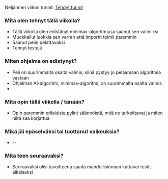 Neljännen viikon tunnit: [Tehdyt tunnit](https://github.com/BananaMayo/Connect4/blob/main/Dokumentaatio/Ty%C3%B6tunnit.md#viikko4)

### Mitä olen tehnyt tällä viikolla?
* Tällä viikolla olen edistänyt minimax-algoritmia ja saanut sen valmiiksi
* Muokkailut luokkia sen verran että importit toimii paremmin
* Saanut pelin pelattavaksi
* Tehnyt testejä

### Miten ohjelma on edistynyt?
* Peli on suurimmalta osalta valmis, siinä pystyy jo pelaamaan algoritmia vastaan
* Ohjelman AI-algoritmi, minimax-algoritmi, on suurimmalta osalta valmis
* 

### Mitä opin tällä viikolla / tänään?
* Opin paremmin erilaisista pylint säännöistä, mitä ne tarkoittavat ja miten niitä saa korjattua

### Mikä jäi epäselväksi tai tuottanut vaikeuksia?
* --

### Mitä teen seuraavaksi?
* Seuraavaksi olisi tavoitteena saada mahdollisimman kattavat testit aikaiseksi 
